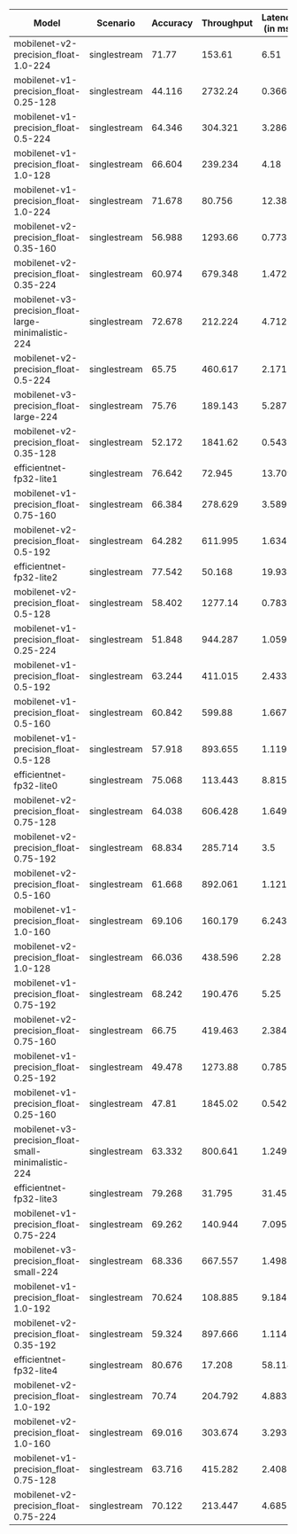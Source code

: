 | Model                                               | Scenario     |   Accuracy |   Throughput |   Latency (in ms) |
|-----------------------------------------------------|--------------|------------|--------------|-------------------|
| mobilenet-v2-precision_float-1.0-224                | singlestream |     71.77  |      153.61  |             6.51  |
| mobilenet-v1-precision_float-0.25-128               | singlestream |     44.116 |     2732.24  |             0.366 |
| mobilenet-v1-precision_float-0.5-224                | singlestream |     64.346 |      304.321 |             3.286 |
| mobilenet-v1-precision_float-1.0-128                | singlestream |     66.604 |      239.234 |             4.18  |
| mobilenet-v1-precision_float-1.0-224                | singlestream |     71.678 |       80.756 |            12.383 |
| mobilenet-v2-precision_float-0.35-160               | singlestream |     56.988 |     1293.66  |             0.773 |
| mobilenet-v2-precision_float-0.35-224               | singlestream |     60.974 |      679.348 |             1.472 |
| mobilenet-v3-precision_float-large-minimalistic-224 | singlestream |     72.678 |      212.224 |             4.712 |
| mobilenet-v2-precision_float-0.5-224                | singlestream |     65.75  |      460.617 |             2.171 |
| mobilenet-v3-precision_float-large-224              | singlestream |     75.76  |      189.143 |             5.287 |
| mobilenet-v2-precision_float-0.35-128               | singlestream |     52.172 |     1841.62  |             0.543 |
| efficientnet-fp32-lite1                             | singlestream |     76.642 |       72.945 |            13.709 |
| mobilenet-v1-precision_float-0.75-160               | singlestream |     66.384 |      278.629 |             3.589 |
| mobilenet-v2-precision_float-0.5-192                | singlestream |     64.282 |      611.995 |             1.634 |
| efficientnet-fp32-lite2                             | singlestream |     77.542 |       50.168 |            19.933 |
| mobilenet-v2-precision_float-0.5-128                | singlestream |     58.402 |     1277.14  |             0.783 |
| mobilenet-v1-precision_float-0.25-224               | singlestream |     51.848 |      944.287 |             1.059 |
| mobilenet-v1-precision_float-0.5-192                | singlestream |     63.244 |      411.015 |             2.433 |
| mobilenet-v1-precision_float-0.5-160                | singlestream |     60.842 |      599.88  |             1.667 |
| mobilenet-v1-precision_float-0.5-128                | singlestream |     57.918 |      893.655 |             1.119 |
| efficientnet-fp32-lite0                             | singlestream |     75.068 |      113.443 |             8.815 |
| mobilenet-v2-precision_float-0.75-128               | singlestream |     64.038 |      606.428 |             1.649 |
| mobilenet-v2-precision_float-0.75-192               | singlestream |     68.834 |      285.714 |             3.5   |
| mobilenet-v2-precision_float-0.5-160                | singlestream |     61.668 |      892.061 |             1.121 |
| mobilenet-v1-precision_float-1.0-160                | singlestream |     69.106 |      160.179 |             6.243 |
| mobilenet-v2-precision_float-1.0-128                | singlestream |     66.036 |      438.596 |             2.28  |
| mobilenet-v1-precision_float-0.75-192               | singlestream |     68.242 |      190.476 |             5.25  |
| mobilenet-v2-precision_float-0.75-160               | singlestream |     66.75  |      419.463 |             2.384 |
| mobilenet-v1-precision_float-0.25-192               | singlestream |     49.478 |     1273.88  |             0.785 |
| mobilenet-v1-precision_float-0.25-160               | singlestream |     47.81  |     1845.02  |             0.542 |
| mobilenet-v3-precision_float-small-minimalistic-224 | singlestream |     63.332 |      800.641 |             1.249 |
| efficientnet-fp32-lite3                             | singlestream |     79.268 |       31.795 |            31.451 |
| mobilenet-v1-precision_float-0.75-224               | singlestream |     69.262 |      140.944 |             7.095 |
| mobilenet-v3-precision_float-small-224              | singlestream |     68.336 |      667.557 |             1.498 |
| mobilenet-v1-precision_float-1.0-192                | singlestream |     70.624 |      108.885 |             9.184 |
| mobilenet-v2-precision_float-0.35-192               | singlestream |     59.324 |      897.666 |             1.114 |
| efficientnet-fp32-lite4                             | singlestream |     80.676 |       17.208 |            58.114 |
| mobilenet-v2-precision_float-1.0-192                | singlestream |     70.74  |      204.792 |             4.883 |
| mobilenet-v2-precision_float-1.0-160                | singlestream |     69.016 |      303.674 |             3.293 |
| mobilenet-v1-precision_float-0.75-128               | singlestream |     63.716 |      415.282 |             2.408 |
| mobilenet-v2-precision_float-0.75-224               | singlestream |     70.122 |      213.447 |             4.685 |